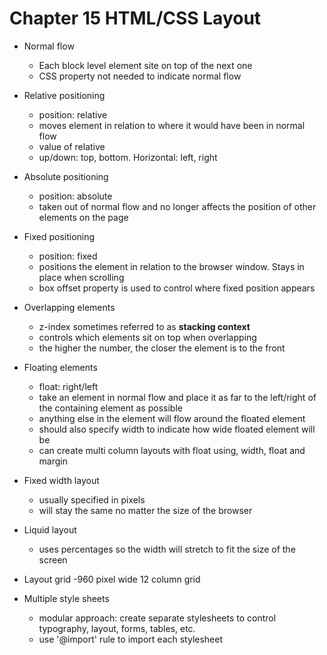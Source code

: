 # Chapter 15 HTML/CSS Layout

* Normal flow
    - Each block level element site on top of the next one
    - CSS property not needed to indicate normal flow

* Relative positioning
    - position: relative
    - moves element in relation to where it would have been in normal flow
    - value of relative
    - up/down: top, bottom.  Horizontal: left, right

* Absolute positioning
    - position: absolute
    - taken out of normal flow and no longer affects the position of other elements on the page
* Fixed positioning
    - position: fixed
    - positions the element in relation to the browser window.  Stays in place when scrolling
    - box offset property is used to control where fixed position appears

* Overlapping elements
    - z-index sometimes referred to as **stacking context**
    - controls which elements sit on top when overlapping
    - the higher the number, the closer the element is to the front

* Floating elements
    - float: right/left
    - take an element in normal flow and place it as far to the left/right of the containing element as possible
    - anything else in the element will flow around the floated element
    - should also specify width to indicate how wide floated element will be
    - can create multi column layouts with float using, width, float and margin

* Fixed width layout
    - usually specified in pixels
    - will stay the same no matter the size of the browser

* Liquid layout
    - uses percentages so the width will stretch to fit the size of the screen

* Layout grid
    -960 pixel wide 12 column grid

* Multiple style sheets
    - modular approach: create separate stylesheets to control typography, layout, forms, tables, etc.
    - use '@import' rule to import each stylesheet


